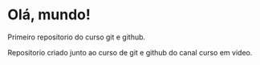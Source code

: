 # Olá, mundo!
Primeiro repositorio do curso git e github.

Repositorio criado junto ao curso de git e github do canal curso em video.